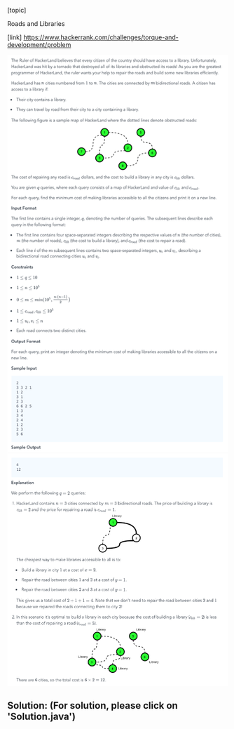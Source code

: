 [topic]

Roads and Libraries

[link]
https://www.hackerrank.com/challenges/torque-and-development/problem


![Alt text](q-1.png?raw=true "Title")
![Alt text](q-2.png?raw=true "Title")

## Solution: (For solution, please click on 'Solution.java')